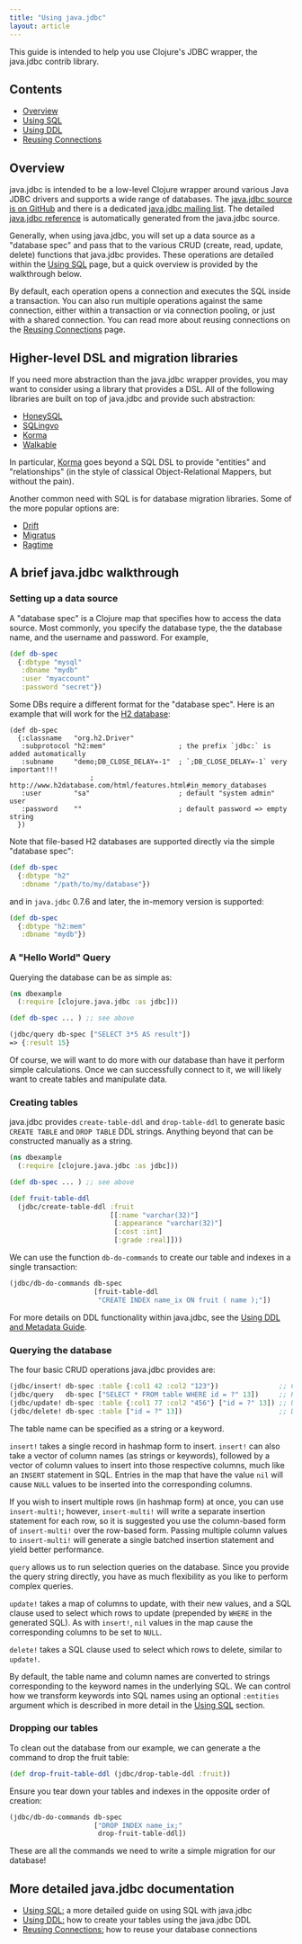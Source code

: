 ```yaml
---
title: "Using java.jdbc"
layout: article
---
```


This guide is intended to help you use Clojure's JDBC wrapper, the java.jdbc
contrib library.

## Contents

* [Overview][overview]
* [Using SQL][using-sql]
* [Using DDL][using-ddl]
* [Reusing Connections][reusing-connections]

## Overview

java.jdbc is intended to be a low-level Clojure wrapper around various Java
JDBC drivers and supports a wide range of databases. The [java.jdbc source is
on GitHub][github] and there is a dedicated [java.jdbc mailing
list][mailing-list]. The detailed [java.jdbc reference][reference] is
automatically generated from the java.jdbc source.

Generally, when using java.jdbc, you will set up a data source as a "database
spec" and pass that to the various CRUD (create, read, update, delete)
functions that java.jdbc provides. These operations are detailed within the
[Using SQL][using-sql] page, but a quick overview is provided by the
walkthrough below.

By default, each operation opens a connection and executes the SQL inside a
transaction. You can also run multiple operations against the same connection,
either within a transaction or via connection pooling, or just with a shared
connection. You can read more about reusing connections on the [Reusing
Connections][reusing-connections] page.

## Higher-level DSL and migration libraries

If you need more abstraction than the java.jdbc wrapper provides, you may want
to consider using a library that provides a DSL. All of the following libraries
are built on top of java.jdbc and provide such abstraction:

* [HoneySQL](https://github.com/jkk/honeysql)
* [SQLingvo](https://github.com/r0man/sqlingvo)
* [Korma][korma]
* [Walkable](https://github.com/walkable-server/walkable)

In particular, [Korma][korma] goes beyond a SQL DSL to provide "entities" and
"relationships" (in the style of classical Object-Relational Mappers, but
without the pain).

Another common need with SQL is for database migration libraries. Some of the
more popular options are:

* [Drift](https://github.com/macourtney/drift)
* [Migratus](https://github.com/pjstadig/migratus)
* [Ragtime](https://github.com/weavejester/ragtime)

## A brief java.jdbc walkthrough

### Setting up a data source

A "database spec" is a Clojure map that specifies how to access the data
source. Most commonly, you specify the database type, the the database name,
and the username and password. For example,

```clojure
(def db-spec
  {:dbtype "mysql"
   :dbname "mydb"
   :user "myaccount"
   :password "secret"})
```

Some DBs require a different format for the "database spec".  Here is an example that will 
work for the [H2 database](http://www.h2database.com):

```
(def db-spec
  {:classname   "org.h2.Driver"
   :subprotocol "h2:mem"                  ; the prefix `jdbc:` is added automatically
   :subname     "demo;DB_CLOSE_DELAY=-1"  ; `;DB_CLOSE_DELAY=-1` very important!!!
                    ; http://www.h2database.com/html/features.html#in_memory_databases
   :user        "sa"                      ; default "system admin" user
   :password    ""                        ; default password => empty string
  })
```

Note that file-based H2 databases are supported directly via the simple "database spec":

```clojure
(def db-spec
  {:dbtype "h2"
   :dbname "/path/to/my/database"})
```

and in `java.jdbc` 0.7.6 and later, the in-memory version is supported:

```clojure
(def db-spec
  {:dbtype "h2:mem"
   :dbname "mydb"})
```

### A "Hello World" Query

Querying the database can be as simple as:

```clojure
(ns dbexample
  (:require [clojure.java.jdbc :as jdbc]))

(def db-spec ... ) ;; see above

(jdbc/query db-spec ["SELECT 3*5 AS result"])
=> {:result 15}
```

Of course, we will want to do more with our database than have it perform
simple calculations. Once we can successfully connect to it, we will likely
want to create tables and manipulate data.

### Creating tables

java.jdbc provides `create-table-ddl` and `drop-table-ddl` to generate basic
`CREATE TABLE` and `DROP TABLE` DDL strings. Anything beyond that can be
constructed manually as a string.

```clojure
(ns dbexample
  (:require [clojure.java.jdbc :as jdbc]))

(def db-spec ... ) ;; see above

(def fruit-table-ddl
  (jdbc/create-table-ddl :fruit
                         [[:name "varchar(32)"]
                          [:appearance "varchar(32)"]
                          [:cost :int]
                          [:grade :real]]))
```

We can use the function `db-do-commands` to create our table and indexes in a
single transaction:

```clojure
(jdbc/db-do-commands db-spec
                     [fruit-table-ddl
                      "CREATE INDEX name_ix ON fruit ( name );"])
```

For more details on DDL functionality within java.jdbc, see the [Using DDL and
Metadata Guide][using-ddl].

### Querying the database

The four basic CRUD operations java.jdbc provides are:

```clojure
(jdbc/insert! db-spec :table {:col1 42 :col2 "123"})               ;; Create
(jdbc/query   db-spec ["SELECT * FROM table WHERE id = ?" 13])     ;; Read
(jdbc/update! db-spec :table {:col1 77 :col2 "456"} ["id = ?" 13]) ;; Update
(jdbc/delete! db-spec :table ["id = ?" 13])                        ;; Delete
```

The table name can be specified as a string or a keyword.

`insert!` takes a single record in hashmap form to insert. `insert!` can also
take a vector of column names (as strings or keywords), followed by a vector of
column values to insert into those respective columns, much like an `INSERT`
statement in SQL. Entries in the map that have the value `nil` will cause
`NULL` values to be inserted into the corresponding columns.

If you wish to insert multiple rows (in hashmap form) at once, you can use
`insert-multi!`; however, `insert-multi!` will write a separate insertion
statement for each row, so it is suggested you use the column-based form of
`insert-multi!` over the row-based form. Passing multiple column values to
`insert-multi!` will generate a single batched insertion statement and yield
better performance.

`query` allows us to run selection queries on the database. Since you provide
the query string directly, you have as much flexibility as you like to perform
complex queries.

`update!` takes a map of columns to update, with their new values, and a SQL
clause used to select which rows to update (prepended by `WHERE` in the
generated SQL). As with `insert!`, `nil` values in the map cause the
corresponding columns to be set to `NULL`.

`delete!` takes a SQL clause used to select which rows to delete, similar to
`update!`.

By default, the table name and column names are converted to strings
corresponding to the keyword names in the underlying SQL. We can control how we
transform keywords into SQL names using an optional `:entities` argument which
is described in more detail in the [Using SQL][using-sql] section.

### Dropping our tables

To clean out the database from our example, we can generate a the command to
drop the fruit table:

```clojure
(def drop-fruit-table-ddl (jdbc/drop-table-ddl :fruit))
```

Ensure you tear down your tables and indexes in the opposite order of creation:

```clojure
(jdbc/db-do-commands db-spec
                     ["DROP INDEX name_ix;"
                      drop-fruit-table-ddl])
```

These are all the commands we need to write a simple migration for our database!

## More detailed java.jdbc documentation

* [Using SQL:][using-sql] a more detailed guide on using SQL with java.jdbc
* [Using DDL:][using-ddl] how to create your tables using the java.jdbc DDL
* [Reusing Connections:][reusing-connections] how to reuse your database
  connections

[github]: https://github.com/clojure/java.jdbc/
[mailing-list]: https://groups.google.com/forum/#!forum/clojure-java-jdbc
[reference]: http://clojure.github.io/java.jdbc/
[korma]: http://sqlkorma.com

[overview]: home.html
[using-sql]: using_sql.html
[using-ddl]: using_ddl.html
[reusing-connections]: reusing_connections.html
